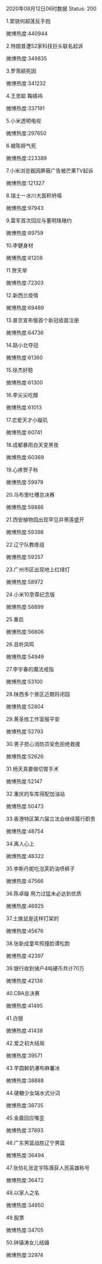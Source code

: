 2020年08月12日06时数据
Status: 200

1.窦骁何超莲反手抱

微博热度:440944

2.特朗普遭52家科技巨头联名起诉

微博热度:349835

3.罗霈颖死因

微博热度:341232

4.王思聪 鞠婧祎

微博热度:337191

5.小米透明电视

微博热度:297650

6.被陈婷气死

微博热度:223389

7.小米浏览器因屏蔽广告被芒果TV起诉

微博热度:121327

8.瑞士一冰川大面积坍塌

微博热度:97943

9.雷军首次回应与董明珠赌约

微博热度:89759

10.李健身材

微博热度:81208

11.贺天举

微博热度:72303

12.新西兰疫情

微博热度:69489

13.普京宣布俄首个新冠疫苗注册

微博热度:64736

14.路小北夺冠

微博热度:61360

15.徐杰好稳

微博热度:61300

16.李尖尖吃醋

微博热度:61013

17.恋爱天才小璇玑

微博热度:60741

18.成都暴雨白天变黑夜

微博热度:60369

19.心疼贺子秋

微博热度:59979

20.马布里吐槽总决赛

微博热度:59886

21.西安植物园出现罕见并蒂莲盛开

微博热度:59398

22.辽宁队教练组

微博热度:59357

23.广州市区出现地上红绿灯

微博热度:58972

24.小米10至尊纪念版

微博热度:58899

25.重启

微博热度:56806

26.且听凤鸣

微博热度:54949

27.李宇春的魔法戒指

微博热度:53100

28.陕西多个景区近期将闭园

微博热度:52804

29.黄圣依工作室报平安

微博热度:52793

30.男子担心消防员安危拒绝救援

微博热度:52626

31.杨天真要做切胃手术

微博热度:52147

32.重庆的车库得配加油站

微博热度:50473

33.香港特区第六届立法会继续履行职责

微博热度:48754

34.离人心上

微博热度:48322

35.李斯丹妮吃泡芙奶油喷裤子

微博热度:47566

36.陈卓璇 用力过猛未必达到优质

微博热度:46925

37.土拨鼠是这样打架的

微博热度:45676

38.张新成童年照撞脸谭松韵

微博热度:42397

39.银行收到储户4吨硬币共计70万

微博热度:42136

40.CBA总决赛

微博热度:41495

41.白银

微博热度:41438

42.爱之初大结局

微博热度:39571

43.芋圆鲜奶瀑布麻薯冰

微博热度:38888

44.硬糖少女端水式分词

微博热度:38735

45.金晨回应嘴歪

微博热度:37893

46.广东男篮战胜辽宁男篮

微博热度:36494

47.张伯礼张定宇陈薇获人民英雄称号

微博热度:36472

48.以家人之名

微博热度:34950

49.股票

微博热度:34705

50.钟镇涛女儿结婚

微博热度:32974

